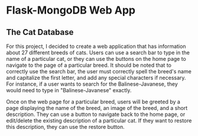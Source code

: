 # Flask-MongoDB Web App

## The Cat Database

For this project, I decided to create a web application that has information about 27 different breeds of cats. Users can use a search bar to type in the name of a particular cat, or they can use the buttons on the home page to navigate to the page of a particular breed. It should be noted that to correctly use the search bar, the user must correctly spell the breed's name and capitalize the first letter, and add any special characters if necessary. For instance, if a user wants to search for the Balinese-Javanese, they would need to type in "Balinese-Javanese" exactly.

Once on the web page for a particular breed, users will be greeted by a page displaying the name of the breed, an image of the breed, and a short description. They can use a button to navigate back to the home page, or edit/delete the existing description of a particular cat. If they want to restore this description, they can use the restore button.